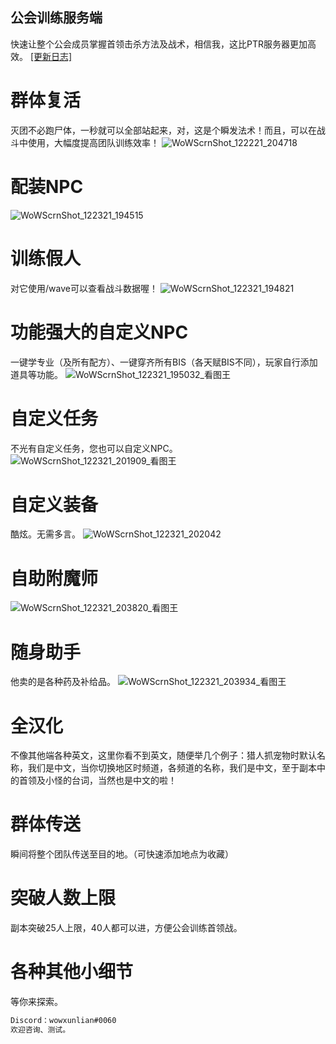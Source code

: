 ## 公会训练服务端
快速让整个公会成员掌握首领击杀方法及战术，相信我，这比PTR服务器更加高效。  [\[更新日志\]](https://github.com/wowxunlian/wowxunlian.github.io/discussions)

# 群体复活
灭团不必跑尸体，一秒就可以全部站起来，对，这是个瞬发法术！而且，可以在战斗中使用，大幅度提高团队训练效率！
![WoWScrnShot_122221_204718](https://user-images.githubusercontent.com/96529319/147234669-06d3b6af-2d28-44ca-9a20-76aad6c10dd7.jpg)

# 配装NPC
![WoWScrnShot_122321_194515](https://user-images.githubusercontent.com/96529319/147240646-8d74abd9-a94e-4465-8b24-14bc48de308a.jpg)

# 训练假人
对它使用/wave可以查看战斗数据喔！
![WoWScrnShot_122321_194821](https://user-images.githubusercontent.com/96529319/147240733-19bd01e0-5ac2-43d8-bb61-c6189c43e817.jpg)

# 功能强大的自定义NPC
一键学专业（及所有配方）、一键穿齐所有BIS（各天赋BIS不同），玩家自行添加道具等功能。
![WoWScrnShot_122321_195032_看图王](https://user-images.githubusercontent.com/96529319/147242409-38297c10-743d-49ee-b31c-b1e07d2a5e79.jpg)

# 自定义任务
不光有自定义任务，您也可以自定义NPC。
![WoWScrnShot_122321_201909_看图王](https://user-images.githubusercontent.com/96529319/147242379-baaa5f4e-2af6-448f-bfde-1ccc4caae87d.jpg)


# 自定义装备
酷炫。无需多言。
![WoWScrnShot_122321_202042](https://user-images.githubusercontent.com/96529319/147241186-6396bdae-5419-47ab-bfe0-bb1a2c713a07.jpg)

# 自助附魔师
![WoWScrnShot_122321_203820_看图王](https://user-images.githubusercontent.com/96529319/147242365-a0e088d8-e47c-4fb2-8784-e03f72c7580f.jpg)


# 随身助手
他卖的是各种药及补给品。
![WoWScrnShot_122321_203934_看图王](https://user-images.githubusercontent.com/96529319/147242350-f2ed0da7-d564-4c17-851a-fc50d741bc0c.jpg)


# 全汉化
不像其他端各种英文，这里你看不到英文，随便举几个例子：猎人抓宠物时默认名称，我们是中文，当你切换地区时频道，各频道的名称，我们是中文，至于副本中的首领及小怪的台词，当然也是中文的啦！

# 群体传送
瞬间将整个团队传送至目的地。（可快速添加地点为收藏）

# 突破人数上限
副本突破25人上限，40人都可以进，方便公会训练首领战。

# 各种其他小细节
等你来探索。

```markdown
Discord：wowxunlian#0060
欢迎咨询、测试。
```

